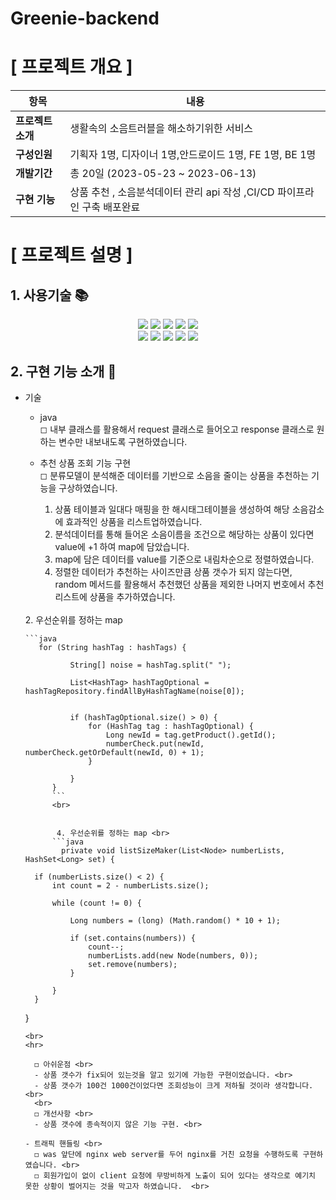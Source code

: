 # Greenie-backend

#  [ 프로젝트 개요 ]

| 항목      | 내용                              |
|---------|---------------------------------|
| **프로젝트소개**  | 생활속의 소음트러블을 해소하기위한 서비스          |
| **구성인원**    | 기획자 1명, 디자이너 1명,안드로이드 1명, FE 1명, BE 1명          |
| **개발기간**    | 총 20일 (2023-05-23 ~ 2023-06-13) |
| **구현 기능** | 상품 추천 , 소음분석데이터 관리 api 작성 ,CI/CD 파이프라인 구축 배포완료 |

# [ 프로젝트 설명 ]

## 1. 사용기술 📚
<div align="center">
 
  <span>
  <img src="https://img.shields.io/badge/springboot-6DB33F?style=flat-square&logo=springboot&logoColor=white"/>
  <img src="https://img.shields.io/badge/gradle-02303A?style=flat-square&logo=gradle&logoColor=white"/>
  <img src="https://img.shields.io/badge/Java-007396?style=flat&logo=OpenJDK&logoColor=white"/>
  <img src="https://img.shields.io/badge/mysql-4479A1?style=flat-square&logo=mysql&logoColor=white"/>
  <img src="https://img.shields.io/badge/amazonrds-527FFF?style=flat&logo=amazonrds&logoColor=white"/>
</span>
<br>
<span>
  <img src="https://img.shields.io/badge/nginx-009639?style=flat-square&logo=nginx&logoColor=white"/>
  <img src="https://img.shields.io/badge/amazonec2-FF9900?style=flat&logo=amazonec2&logoColor=white"/>
  <img src="https://img.shields.io/badge/amazons3-569A31?style=flat-square&logo=amazons3&logoColor=white"/>
  <img src="https://img.shields.io/badge/github-181717?style=flat&logo=github&logoColor=white"/>
  <img src="https://img.shields.io/badge/githubactions-2088FF?style=flat-square&logo=githubactions&logoColor=white"/>
</span>
  <br>

</div>
                

## 2. 구현 기능 소개 🎈


- 기술
   - java <br>
    ◻ 내부 클래스를 활용해서 request 클래스로 들어오고 response 클래스로 원하는 변수만 내보내도록 구현하였습니다.<br>
   
    
   - 추천 상품 조회 기능 구현 <br>
    ◻ 분류모델이 분석해준 데이터를 기반으로 소음을 줄이는 상품을 추천하는 기능을 구상하였습니다. <br>
     1. 상품 테이블과 일대다 매핑을 한 해시태그테이블을 생성하여 해당 소음감소에 효과적인 상품을 리스트업하였습니다.<br>
     2. 분석데이터를 통해 들어온 소음이름을 조건으로 해당하는 상품이 있다면 value에 +1 하여 map에 담았습니다.
     3. map에 담은 데이터를 value를 기준으로 내림차순으로 정렬하였습니다.
     4. 정렬한 데이터가 추천하는 사이즈만큼 상품 갯수가 되지 않는다면, random 메서드를 활용해서 추천했던 상품을 제외한 나머지 번호에서 추천리스트에
        상품을 추가하였습니다.
    <br>    
      2. 우선순위를 정하는 map <br>

      ```java
         for (String hashTag : hashTags) {

                String[] noise = hashTag.split(" ");

                List<HashTag> hashTagOptional = hashTagRepository.findAllByHashTagName(noise[0]);


                if (hashTagOptional.size() > 0) {
                    for (HashTag tag : hashTagOptional) {
                        Long newId = tag.getProduct().getId();
                        numberCheck.put(newId, numberCheck.getOrDefault(newId, 0) + 1);
                    }

                }
            }
            ```
            <br>
            
     
             4. 우선순위를 정하는 map <br>
            ```java
              private void listSizeMaker(List<Node> numberLists, HashSet<Long> set) {

        if (numberLists.size() < 2) {
            int count = 2 - numberLists.size();

            while (count != 0) {

                Long numbers = (long) (Math.random() * 10 + 1);

                if (set.contains(numbers)) {
                    count--;
                    numberLists.add(new Node(numbers, 0));
                    set.remove(numbers);
                }

            }
        }

    }

   ```
  <br>
  <hr>

     ◻ 아쉬운점 <br>
     - 상품 갯수가 fix되어 있는것을 알고 있기에 가능한 구현이었습니다. <br>
     - 상품 갯수가 100건 1000건이었다면 조회성능이 크게 저하될 것이라 생각합니다. <br>
     <br>
     ◻ 개선사항 <br>
     - 상품 갯수에 종속적이지 않은 기능 구현. <br>
              
   - 트래픽 핸들링 <br>
     ◻ was 앞단에 nginx web server를 두어 nginx를 거친 요청을 수행하도록 구현하였습니다. <br>
     ◻ 회원가입이 없이 client 요청에 무방비하게 노출이 되어 있다는 생각으로 예기치 못한 상황이 벌어지는 것을 막고자 하였습니다.  <br>
     
